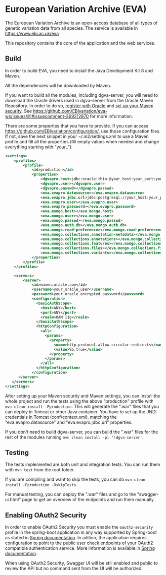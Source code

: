 European Variation Archive (EVA)
======

The European Variation Archive is an open-access database of all types of genetic variation data from all species. The service is available in https://www.ebi.ac.uk/eva

This repository contains the core of the application and the web services.

Build
-----

In order to build EVA, you need to install the Java Development Kit 8 and Maven.

All the dependencies will be downloaded by Maven.

If you want to build all the modules, including dgva-server, you will need to download the Oracle drivers used in dgva-server from the Oracle Maven Repository. In order to do so, [register with Oracle](https://login.oracle.com/mysso/signon.jsp) and [set up your Maven security](https://docs.oracle.com/middleware/1213/core/MAVEN/config_maven_repo.htm#MAVEN9016). See https://github.com/EBIvariation/eva-ws/issues/81#issuecomment-369212870 for more information.

There are some properties that you have to provide. If you can access https://github.com/EBIvariation/configuration/, use those configuration files. If not, save the next snippet in your ~/.m2/settings.xml to use a Maven profile and fill all the properties (fill empty values when needed and change everything starting with "your_"):

```xml
<settings>
    <profiles>
        <profile>
            <id>production</id>
            <properties>
                <dgvapro.host>jdbc:oracle:thin:@your_host:your_port:your_dgva_db</dgvapro.host>
                <dgvapro.user></dgvapro.user>
                <dgvapro.passwd></dgvapro.passwd>
                <eva.evapro.datasource></eva.evapro.datasource>
                <eva.evapro.jdbc.url>jdbc:postgresql://your_host:your_port/your_eva_db</eva.evapro.jdbc.url>
                <eva.evapro.user></eva.evapro.user>
                <eva.evapro.password></eva.evapro.password>
                <eva.mongo.host></eva.mongo.host>
                <eva.mongo.user></eva.mongo.user>
                <eva.mongo.passwd></eva.mongo.passwd>
                <eva.mongo.auth.db></eva.mongo.auth.db>
                <eva.mongo.read-preference></eva.mongo.read-preference>
                <eva.mongo.collections.annotation-metadata></eva.mongo.collections.annotation-metadata>
                <eva.mongo.collections.annotations></eva.mongo.collections.annotations>
                <eva.mongo.collections.features></eva.mongo.collections.features>
                <eva.mongo.collections.files></eva.mongo.collections.files>
                <eva.mongo.collections.variants></eva.mongo.collections.variants>
            </properties>
        </profile>
    </profiles>

    <servers>
        <server>
            <id>maven.oracle.com</id>
            <username>your_oracle_user</username>
            <password>your_oracle_encrypted_password</password>
            <configuration>
              <basicAuthScope>
                <host>ANY</host>
                <port>ANY</port>
                <realm>OAM 11g</realm>
              </basicAuthScope>
              <httpConfiguration>
                <all>
                  <params>
                    <property>
                      <name>http.protocol.allow-circular-redirects</name>
                      <value>%b,true</value>
                    </property>
                  </params>
                </all>
              </httpConfiguration>
            </configuration>
      </server>
   </servers>
</settings>
```

After setting up your Maven security and Maven settings, you can install the whole project and run the tests using the above "production" profile with `mvn clean install -Pproduction`. This will generate the ".war" files that you can deploy in Tomcat or other Java container. You have to set up the JNDI credentials in Tomcat (conf/context.xml), matching the "eva.evapro.datasource" and "eva.evapro.jdbc.url" properties.

If you don't need to build dgva-server, you can build the ".war" files for the rest of the modules running `mvn clean install -pl '!dgva-server'`.


Testing
-------

The tests implemented are both unit and integration tests. You can run them with `mvn test` from the root folder.

If you are compiling and want to skip the tests, you can do `mvn clean install -Pproduction -DskipTests`.

For manual testing, you can deploy the ".war" files and go to the "swagger-ui.html" page to get an overview of the endpoints and run them manually.

Enabling OAuth2 Security
------------------------

In order to enable OAuth2 Security you must enable the `oauth2-security` profile in the spring-boot application in any way supported by Spring-boot as stated in [Spring documentation](http://docs.spring.io/spring-boot/docs/current/reference/html/howto-properties-and-configuration.html#howto-set-active-spring-profiles). In adition, the application requires configuration to point to the public user check endpoints of your OAuth2 compatible authentication service. More information is available in [Spring documentation](http://docs.spring.io/spring-boot/docs/current/reference/html/boot-features-security.html#boot-features-security-oauth2-resource-server).

When using OAuth2 Security, Swagger UI will be still enabled and public to review the API but no command sent from the UI will be authorized.
